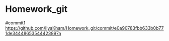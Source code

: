 # Homework_git
#commit1
https://github.com/IlyaKham/Homework_git/commit/e0a90783fbb633b0b771de34448653544423897a
